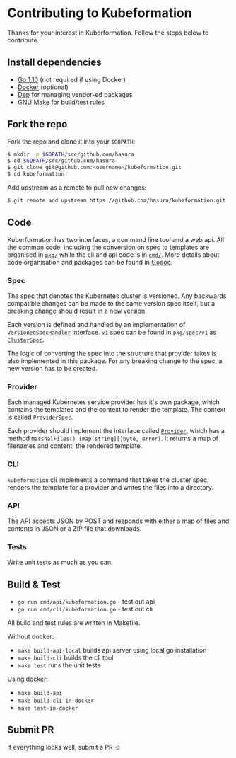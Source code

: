 # Contributing to Kubeformation

Thanks for your interest in Kuberformation. Follow the steps below to
contribute.

## Install dependencies

- [Go 1.10](https://golang.org/doc/install) (not required if using Docker)
- [Docker](https://docs.docker.com/install/) (optional)
- [Dep](https://golang.github.io/dep/docs/installation.html) for managing
  vendor-ed packages
- [GNU Make](https://www.gnu.org/software/make/) for build/test rules

## Fork the repo

Fork the repo and clone it into your `$GOPATH`:

```bash
$ mkdir -p $GOPATH/src/github.com/hasura
$ cd $GOPATH/src/github.com/hasura
$ git clone git@github.com:<username>/kubeformation.git
$ cd kubeformation
```

Add upstream as a remote to pull new changes:

```bash
$ git remote add upstream https://github.com/hasura/kubeformation.git
```

## Code

Kuberformation has two interfaces, a command line tool and a web api. All the
common code, including the conversion on spec to templates are organised in
[`pkg/`](https://github.com/hasura/kubeformation/tree/master/pkg) while the cli
and api code is in
[`cmd/`](https://github.com/hasura/kubeformation/tree/master/cmd). More details 
about code organisation and packages can be found in
[Godoc](https://godoc.org/github.com/hasura/kubeformation). 

### Spec

The spec that denotes the Kubernetes cluster is versioned. Any backwards
compatible changes can be made to the same version spec itself, but a breaking
change should result in a new version. 

Each version is defined and handled by an implementation of
[`VersionedSpecHandler`](https://godoc.org/github.com/hasura/kubeformation/pkg/spec#VersionedSpecHandler)
interface. `v1` spec can be found in 
[`pkg/spec/v1`](https://godoc.org/github.com/hasura/kubeformation/pkg/spec/v1)
as
[`ClusterSpec`](https://godoc.org/github.com/hasura/kubeformation/pkg/spec/v1#ClusterSpec).

The logic of converting the spec into the structure that provider takes is also
implemented in this package. For any breaking change to the spec, a new version
has to be created.

### Provider

Each managed Kubernetes service provider has it's own package, which contains
the templates and the context to render the template. The context is called
`ProviderSpec`.

Each provider should implement the interface called
[`Provider`](https://godoc.org/github.com/hasura/kubeformation/pkg/provider#Provider),
which has a method `MarshalFiles() (map[string][]byte, error)`. It returns a map
of filenames and content, the rendered template.

### CLI

`kubeformation` cli implements a command that takes the cluster spec, renders
the template for a provider and writes the files into a directory.

### API

The API accepts JSON by POST and responds with either a map of files and
contents in JSON or a ZIP file that downloads.

### Tests

Write unit tests as much as you can.

## Build & Test

- `go run cmd/api/kubeformation.go` - test out api
- `go run cmd/cli/kubeformation.go` - test out cli

All build and test rules are written in Makefile.

Without docker:

- `make build-api-local` builds api server using local go installation
- `make build-cli` builds the cli tool
- `make test` runs the unit tests

Using docker:

- `make build-api`
- `make build-cli-in-docker`
- `make test-in-docker`

## Submit PR

If everything looks well, submit a PR ☺
